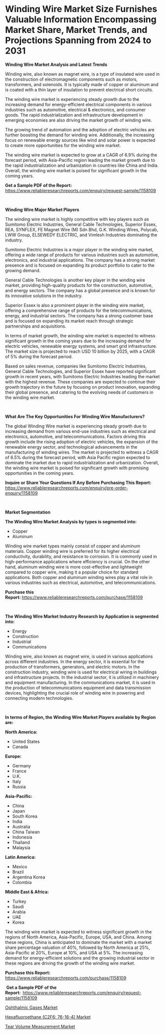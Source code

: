 <p><h1>Winding Wire Market Size Furnishes Valuable Information Encompassing Market Share, Market Trends, and Projections Spanning from 2024 to 2031</h1></p><p><strong>Winding Wire Market Analysis and Latest Trends</strong></p>
<p><p>Winding wire, also known as magnet wire, is a type of insulated wire used in the construction of electromagnetic components such as motors, transformers, and solenoids. It is typically made of copper or aluminum and is coated with a thin layer of insulation to prevent electrical short circuits.</p><p>The winding wire market is experiencing steady growth due to the increasing demand for energy-efficient electrical components in various industries such as automotive, electrical & electronics, and consumer goods. The rapid industrialization and infrastructure development in emerging economies are also driving the market growth of winding wire.</p><p>The growing trend of automation and the adoption of electric vehicles are further boosting the demand for winding wire. Additionally, the increasing focus on renewable energy sources like wind and solar power is expected to create more opportunities for the winding wire market.</p><p>The winding wire market is expected to grow at a CAGR of 6.9% during the forecast period, with Asia-Pacific region leading the market growth due to the rapid industrialization and urbanization in countries like China and India. Overall, the winding wire market is poised for significant growth in the coming years.</p></p>
<p><strong>Get a Sample PDF of the Report:&nbsp;</strong> <a href="https://www.reliableresearchreports.com/enquiry/request-sample/1158109">https://www.reliableresearchreports.com/enquiry/request-sample/1158109</a></p>
<p>&nbsp;</p>
<p><strong>Winding Wire Major Market Players</strong></p>
<p><p>The winding wire market is highly competitive with key players such as Sumitomo Electric Industries, General Cable Technologies, Superior Essex, REA, SYNFLEX, FE Magnet Wire (M) Sdn Bhd, G.K. Winding Wires, Polycab, LWW Group, ELSEWEDY ELECTRIC, and Vimlesh Industries dominating the industry.</p><p>Sumitomo Electric Industries is a major player in the winding wire market, offering a wide range of products for various industries such as automotive, electronics, and industrial applications. The company has a strong market presence and is focused on expanding its product portfolio to cater to the growing demand.</p><p>General Cable Technologies is another key player in the winding wire market, providing high-quality products for the construction, automotive, and energy sectors. The company has a global presence and is known for its innovative solutions in the industry.</p><p>Superior Essex is also a prominent player in the winding wire market, offering a comprehensive range of products for the telecommunications, energy, and industrial sectors. The company has a strong customer base and is focused on expanding its market reach through strategic partnerships and acquisitions.</p><p>In terms of market growth, the winding wire market is expected to witness significant growth in the coming years due to the increasing demand for electric vehicles, renewable energy systems, and smart grid infrastructure. The market size is projected to reach USD 10 billion by 2025, with a CAGR of 5% during the forecast period.</p><p>Based on sales revenue, companies like Sumitomo Electric Industries, General Cable Technologies, and Superior Essex have reported significant growth in recent years, with Sumitomo Electric Industries leading the market with the highest revenue. These companies are expected to continue their growth trajectory in the future by focusing on product innovation, expanding their global presence, and catering to the evolving needs of customers in the winding wire market.</p></p>
<p>&nbsp;</p>
<p><strong>What Are The Key Opportunities For Winding Wire Manufacturers?</strong></p>
<p><p>The global Winding Wire market is experiencing steady growth due to increasing demand from various end-use industries such as electrical and electronics, automotive, and telecommunications. Factors driving this growth include the rising adoption of electric vehicles, the expansion of the renewable energy sector, and technological advancements in the manufacturing of winding wires. The market is projected to witness a CAGR of 6.5% during the forecast period, with Asia Pacific region expected to dominate the market due to rapid industrialization and urbanization. Overall, the winding wire market is poised for significant growth with promising opportunities in the coming years.</p></p>
<p><strong>Inquire or Share Your Questions If Any Before Purchasing This Report:</strong> <a href="https://www.reliableresearchreports.com/enquiry/pre-order-enquiry/1158109">https://www.reliableresearchreports.com/enquiry/pre-order-enquiry/1158109</a></p>
<p>&nbsp;</p>
<p><strong>Market Segmentation</strong></p>
<p><strong>The Winding Wire Market Analysis by types is segmented into:</strong></p>
<p><ul><li>Copper</li><li>Aluminum</li></ul></p>
<p><p>Winding wire market types mainly consist of copper and aluminum materials. Copper winding wire is preferred for its higher electrical conductivity, durability, and resistance to corrosion. It is commonly used in high-performance applications where efficiency is crucial. On the other hand, aluminum winding wire is more cost-effective and lightweight compared to copper wire, making it a popular choice for standard applications. Both copper and aluminum winding wires play a vital role in various industries such as electrical, automotive, and telecommunications.</p></p>
<p><strong>Purchase this Report:&nbsp;</strong><a href="https://www.reliableresearchreports.com/purchase/1158109">https://www.reliableresearchreports.com/purchase/1158109</a></p>
<p>&nbsp;</p>
<p><strong>The Winding Wire Market Industry Research by Application is segmented into:</strong></p>
<p><ul><li>Energy</li><li>Construction</li><li>Industrial</li><li>Communications</li></ul></p>
<p><p>Winding wire, also known as magnet wire, is used in various applications across different industries. In the energy sector, it is essential for the production of transformers, generators, and electric motors. In the construction industry, winding wire is used for electrical wiring in buildings and infrastructure projects. In the industrial sector, it is utilized in machinery and equipment manufacturing. In the communications market, it is used in the production of telecommunications equipment and data transmission devices, highlighting the crucial role of winding wire in powering and connecting modern technologies.</p></p>
<p>&nbsp;</p>
<p><strong>In terms of Region, the Winding Wire Market Players available by Region are:</strong></p>
<p>
    <p> <strong> North America: </strong>
        <ul>
            <li>United States</li>
            <li>Canada</li>
        </ul>
        </p> 
    <p> <strong> Europe: </strong>
        <ul>
            <li>Germany</li>
            <li>France</li>
            <li>U.K.</li>
            <li>Italy</li>
            <li>Russia</li>
        </ul>
        </p> 
    <p> <strong> Asia-Pacific: </strong>
        <ul>
            <li>China</li>
            <li>Japan</li>
            <li>South Korea</li>
            <li>India</li>
            <li>Australia</li>
            <li>China Taiwan</li>
            <li>Indonesia</li>
            <li>Thailand</li>
            <li>Malaysia</li>
        </ul>
        </p> 
    <p> <strong> Latin America: </strong>
        <ul>
            <li>Mexico</li>
            <li>Brazil</li>
            <li>Argentina Korea</li>
            <li>Colombia</li>
        </ul>
        </p> 
    <p> <strong> Middle East & Africa: </strong>
        <ul>
            <li>Turkey</li>
            <li>Saudi</li>
            <li>Arabia</li>
            <li>UAE</li>
            <li>Korea</li>
        </ul>
    </p>
    </p>
<p><p>The winding wire market is expected to witness significant growth in the regions of North America, Asia-Pacific, Europe, USA, and China. Among these regions, China is anticipated to dominate the market with a market share percentage valuation of 40%, followed by North America at 25%, Asia-Pacific at 20%, Europe at 10%, and USA at 5%. The increasing demand for energy-efficient solutions and the growing industrial sector in these regions are driving the growth of the winding wire market.</p></p>
<p><strong>Purchase this Report: </strong><a href="https://www.reliableresearchreports.com/purchase/1158109">https://www.reliableresearchreports.com/purchase/1158109</a></p>
<p>&nbsp;<strong>Get a Sample PDF of the Report:&nbsp;&nbsp;</strong><a href="https://www.reliableresearchreports.com/enquiry/request-sample/1158109">https://www.reliableresearchreports.com/enquiry/request-sample/1158109</a></p>
<p><strong></strong></p>
<p><p><a href="https://view.publitas.com/reportprime-1/ophthalmic-gases-market-a-comprehensive-report-of-its-market-share-growth-trends-2023-2030/">Ophthalmic Gases Market</a></p><p><a href="https://view.publitas.com/reportprime-1/hexafluoroethane-c2f6-76-16-4-market-size-share-trends-analysis-report-by-material-by-type-by-end-user-by-region-and-segment-forecasts-2023-2030/">Hexafluoroethane (C2F6: 76-16-4) Market</a></p><p><a href="https://view.publitas.com/reportprime-1/tear-volume-measurement-market-size-and-examines-its-market-scope-with-a-primary-focus-on-growth-opportunities-and-forecasted-trends-spanning-from-2023-to-2030/">Tear Volume Measurement Market</a></p></p>